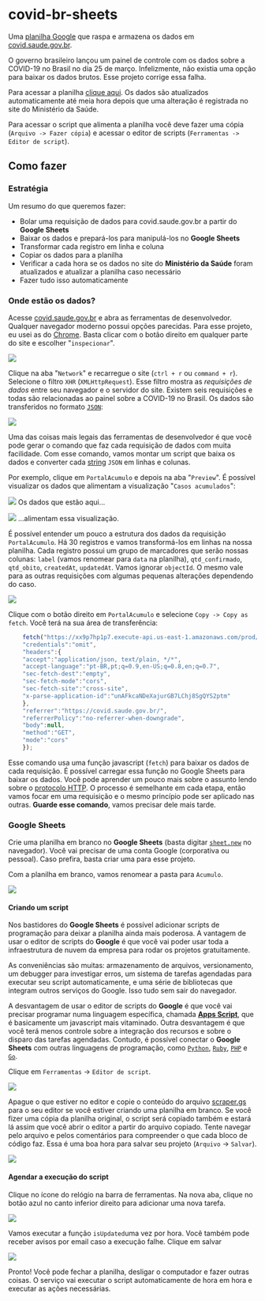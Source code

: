 # covid-br-sheets
Uma [planilha Google](https://docs.google.com/spreadsheets/d/1vSxIPmqUbYTyLLM4eNddfU6CT2loAcWVQ0NX-gItceU/edit#gid=0) que raspa e armazena os dados em [covid.saude.gov.br](https://covid.saude.gov.br).

O governo brasileiro lançou um painel de controle com os dados sobre a COVID-19 no Brasil no dia 25 de março. Infelizmente, não existia uma opção para baixar os dados brutos. Esse projeto corrige essa falha.

Para acessar a planilha [clique aqui](https://docs.google.com/spreadsheets/d/1vSxIPmqUbYTyLLM4eNddfU6CT2loAcWVQ0NX-gItceU/edit#gid=0). Os dados são atualizados automaticamente até meia hora depois que uma alteração é registrada no site do Ministério da Saúde.

Para acessar o script que alimenta a planilha você deve fazer uma cópia (`Arquivo -> Fazer cópia`) e acessar o editor de scripts (`Ferramentas -> Editor de script`).

## Como fazer

### Estratégia
Um resumo do que queremos fazer:
 - Bolar uma requisição de dados para covid.saude.gov.br a partir do **Google Sheets**
 - Baixar os dados e prepará-los para manipulá-los no **Google Sheets**
 - Transformar cada registro em linha e coluna 
 - Copiar os dados para a planilha 
 - Verificar a cada hora se os dados no site do **Ministério da Saúde** foram atualizados e atualizar a planilha caso necessário
 - Fazer tudo isso automaticamente

### Onde estão os dados?
Acesse [covid.saude.gov.br](https://covid.saude.gov.br) e abra as ferramentas de desenvolvedor. Qualquer navegador moderno possui opções parecidas. Para esse projeto, eu usei as do [Chrome](https://www.google.com/chrome/). Basta clicar com o botão direito em qualquer parte do site e escolher "`inspecionar`".

![](images/screenshot1.png)

Clique na aba "`Network`" e recarregue o site (`ctrl + r` ou `command + r`). Selecione o filtro `XHR` (`XMLHttpRequest`). Esse filtro mostra as *requisições de dados* entre seu navegador e o servidor do site. Existem seis requisições e todas são relacionadas ao painel sobre a COVID-19 no Brasil. Os dados são transferidos no formato [`JSON`](https://pt.wikipedia.org/wiki/JSON):

![](images/screenshot2.png)

Uma das coisas mais legais das ferramentas de desenvolvedor é que você pode gerar o comando que faz cada requisição de dados com muita facilidade. Com esse comando, vamos montar um script que baixa os dados e converter cada [string](https://pt.wikipedia.org/wiki/Cadeia_de_caracteres) `JSON` em linhas e colunas.

Por exemplo, clique em `PortalAcumulo` e depois na aba "`Preview`". É possível visualizar os dados que alimentam a visualização "`Casos acumulados`":

![](images/screenshot3.png)
Os dados que estão aqui...

![](images/screenshot4.png)
...alimentam essa visualização.

É possível entender um pouco a estrutura dos dados da requisição `PortalAcumulo`.  Há 30 registros e vamos transformá-los em linhas na nossa planilha. Cada registro possui um grupo de marcadores que serão nossas colunas: `label` (vamos renomear para `data` na planilha), `qtd_confirmado`, `qtd_obito`, `createdAt`, `updatedAt`.  Vamos ignorar `objectId`. O mesmo vale para as outras requisições com algumas pequenas alterações dependendo do caso.

![](images/screenshot5.png)

Clique com o botão direito em `PortalAcumulo` e selecione `Copy -> Copy as fetch`. Você terá na sua área de transferência:

```javascript
    fetch("https://xx9p7hp1p7.execute-api.us-east-1.amazonaws.com/prod/PortalAcumulo", {
    "credentials":"omit",
    "headers":{
    "accept":"application/json, text/plain, */*",
    "accept-language":"pt-BR,pt;q=0.9,en-US;q=0.8,en;q=0.7",
    "sec-fetch-dest":"empty",
    "sec-fetch-mode":"cors",
    "sec-fetch-site":"cross-site",
    "x-parse-application-id":"unAFkcaNDeXajurGB7LChj8SgQYS2ptm"
    },
    "referrer":"https://covid.saude.gov.br/",
    "referrerPolicy":"no-referrer-when-downgrade",
    "body":null,
    "method":"GET",
    "mode":"cors"
    });
```
Esse comando usa uma função javascript (`fetch`) para baixar os dados de cada requisição. É possível carregar essa função no Google Sheets para baixar os dados. Você pode aprender um pouco mais sobre o assunto lendo sobre o [protocolo HTTP](https://developer.mozilla.org/en-US/docs/Web/HTTP/Basics_of_HTTP). O processo é semelhante em cada etapa, então vamos focar em uma requisição e o mesmo princípio pode ser aplicado nas outras. **Guarde esse comando**, vamos precisar dele mais tarde.

 ### Google Sheets
 Crie uma planilha em branco no **Google Sheets** (basta digitar [`sheet.new`](https://sheet.new) no navegador). Você vai precisar de uma conta Google (corporativa ou pessoal). Caso prefira, basta criar uma para esse projeto.

Com a planilha em branco, vamos renomear a pasta para `Acumulo`. 

![](images/screenshot6.png)

#### Criando um script

Nos bastidores do **Google Sheets** é possível adicionar scripts de programação para deixar a planilha ainda mais poderosa. A vantagem de usar o editor de scripts do **Google** é que você vai poder usar toda a infraestrutura de nuvem da empresa para rodar os projetos gratuitamente. 

As conveniências são muitas: armazenamento de arquivos, versionamento, um debugger para investigar erros, um sistema de tarefas agendadas para executar seu script automaticamente, e uma série de bibliotecas que integram outros serviços do Google. Isso tudo sem sair do navegador. 

A desvantagem de usar o editor de scripts do **Google** é que você vai precisar programar numa linguagem específica, chamada **[Apps Script](https://developers.google.com/apps-script)**, que é basicamente um javascript mais vitaminado. Outra desvantagem é que você terá menos controle sobre a integração dos recursos e sobre o disparo das tarefas agendadas. Contudo, é possível conectar o **Google Sheets** com outras linguagens de programação, como [`Python`](https://developers.google.com/sheets/api/quickstart/python), [`Ruby`](https://developers.google.com/sheets/api/quickstart/ruby), [`PHP`](https://developers.google.com/sheets/api/quickstart/php) e [`Go`](https://developers.google.com/sheets/api/quickstart/go).

Clique em `Ferramentas` -> `Editor de script`. 

![](images/screenshot7.png)

Apague o que estiver no editor e copie o conteúdo do arquivo [scraper.gs](https://github.com/mtrpires/covid-br-sheets/blob/master/scraper.gs) para o seu editor se você estiver criando uma planilha em branco. Se você fizer uma cópia da planilha original, o script será copiado também e estará lá assim que você abrir o editor a partir do arquivo copiado. Tente navegar pelo arquivo e pelos comentários para compreender o que cada bloco de código faz. Essa é uma boa hora para salvar seu projeto (`Arquivo` -> `Salvar`).

![](images/screenshot8.png)

#### Agendar a execução do script
Clique no ícone do relógio na barra de ferramentas. Na nova aba, clique no botão azul no canto inferior direito para adicionar uma nova tarefa. 

![](images/screenshot9.png)

Vamos executar a função `isUpdated`uma vez por hora. Você também pode receber avisos por email caso a execução falhe. Clique em salvar

![](images/screenshot10.png)

Pronto! Você pode fechar a planilha, desligar o computador e fazer outras coisas. O serviço vai executar o script automaticamente de hora em hora e executar as ações necessárias.
